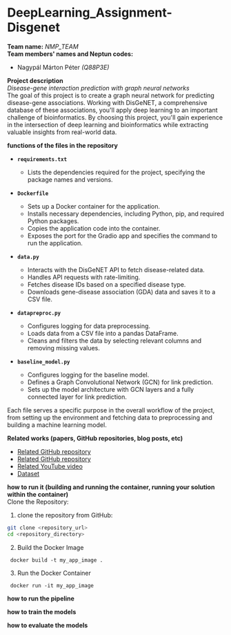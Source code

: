 # DeepLearning_Assignment-Disgenet
**Team name:** *NMP_TEAM* <br>
**Team members' names and Neptun codes:** <br>
- Nagypál Márton Péter *(Q88P3E)*

**Project description** <br>
*Disease-gene interaction prediction with graph neural networks* <br>
The goal of this project is to create a graph neural network for predicting disease-gene associations. Working with DisGeNET, a comprehensive database of these associations, you'll apply deep learning to an important challenge of bioinformatics. By choosing this project, you'll gain experience in the intersection of deep learning and bioinformatics while extracting valuable insights from real-world data.

**functions of the files in the repository**<br>
- **`requirements.txt`**
  - Lists the dependencies required for the project, specifying the package names and versions.

- **`Dockerfile`**
  - Sets up a Docker container for the application.
  - Installs necessary dependencies, including Python, pip, and required Python packages.
  - Copies the application code into the container.
  - Exposes the port for the Gradio app and specifies the command to run the application.

- **`data.py`**
  - Interacts with the DisGeNET API to fetch disease-related data.
  - Handles API requests with rate-limiting.
  - Fetches disease IDs based on a specified disease type.
  - Downloads gene-disease association (GDA) data and saves it to a CSV file.

- **`datapreproc.py`**
  - Configures logging for data preprocessing.
  - Loads data from a CSV file into a pandas DataFrame.
  - Cleans and filters the data by selecting relevant columns and removing missing values.

- **`baseline_model.py`**
  - Configures logging for the baseline model.
  - Defines a Graph Convolutional Network (GCN) for link prediction.
  - Sets up the model architecture with GCN layers and a fully connected layer for link prediction.

Each file serves a specific purpose in the overall workflow of the project, from setting up the environment and fetching data to preprocessing and building a machine learning model.

**Related works (papers, GitHub repositories, blog posts, etc)** <br>
- [Related GitHub repository](https://github.com/pyg-team/pytorch_geometric)
- [Related GitHub repository](https://github.com/sujitpal/pytorch-gnn-tutorial-odsc2021)
- [Related YouTube video](https://www.youtube.com/watch?v=-UjytpbqX4A&list=LL&index=1)
- [Dataset](https://www.disgenet.org/)

**how to run it (building and running the container, running your solution within the container)** <br>
Clone the Repository:
   1. clone the repository from GitHub:
   ```sh
   git clone <repository_url>
   cd <repository_directory>
   ```
   2. Build the Docker Image
   ```
    docker build -t my_app_image .
   ```
   3. Run the Docker Container
   ```
    docker run -it my_app_image
   ```
**how to run the pipeline**

**how to train the models**

**how to evaluate the models**